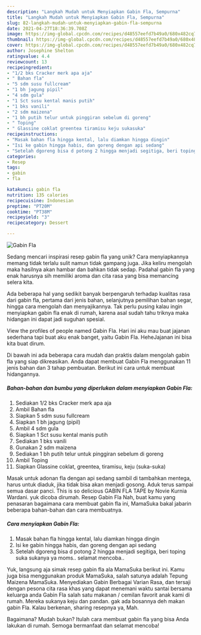 ```yaml
---
description: "Langkah Mudah untuk Menyiapkan Gabin Fla, Sempurna"
title: "Langkah Mudah untuk Menyiapkan Gabin Fla, Sempurna"
slug: 82-langkah-mudah-untuk-menyiapkan-gabin-fla-sempurna
date: 2021-04-27T18:36:39.708Z
image: https://img-global.cpcdn.com/recipes/d48557eefd7b49a0/680x482cq70/gabin-fla-foto-resep-utama.jpg
thumbnail: https://img-global.cpcdn.com/recipes/d48557eefd7b49a0/680x482cq70/gabin-fla-foto-resep-utama.jpg
cover: https://img-global.cpcdn.com/recipes/d48557eefd7b49a0/680x482cq70/gabin-fla-foto-resep-utama.jpg
author: Josephine Shelton
ratingvalue: 4.4
reviewcount: 13
recipeingredient:
- "1/2 bks Cracker merk apa aja"
- " Bahan fla"
- "5 sdm susu fullcream"
- "1 bh jagung pipil"
- "4 sdm gula"
- "1 Sct susu kental manis putih"
- "1 bks vanili"
- "2 sdm maizena"
- "1 bh putih telur untuk pinggiran sebelum di goreng"
- " Toping"
- " Glassine coklat greentea tiramisu keju sukasuka"
recipeinstructions:
- "Masak bahan fla hingga kental, lalu diamkan hingga dingin"
- "Isi ke gabin hingga habis, dan goreng dengan api sedang"
- "Setelah dgoreng bisa d potong 2 hingga menjadi segitiga, beri toping suka sukanya ya moms.. selamat mencoba.."
categories:
- Resep
tags:
- gabin
- fla

katakunci: gabin fla 
nutrition: 135 calories
recipecuisine: Indonesian
preptime: "PT20M"
cooktime: "PT38M"
recipeyield: "3"
recipecategory: Dessert

---
```



![Gabin Fla](https://img-global.cpcdn.com/recipes/d48557eefd7b49a0/680x482cq70/gabin-fla-foto-resep-utama.jpg)

Sedang mencari inspirasi resep gabin fla yang unik? Cara menyiapkannya memang tidak terlalu sulit namun tidak gampang juga. Jika keliru mengolah maka hasilnya akan hambar dan bahkan tidak sedap. Padahal gabin fla yang enak harusnya sih memiliki aroma dan cita rasa yang bisa memancing selera kita.

Ada beberapa hal yang sedikit banyak berpengaruh terhadap kualitas rasa dari gabin fla, pertama dari jenis bahan, selanjutnya pemilihan bahan segar, hingga cara mengolah dan menyajikannya. Tak perlu pusing kalau ingin menyiapkan gabin fla enak di rumah, karena asal sudah tahu triknya maka hidangan ini dapat jadi suguhan spesial.

View the profiles of people named Gabin Fla. Hari ini aku mau buat jajanan sederhana tapi buat aku enak banget, yaitu Gabin Fla. HeheJajanan ini bisa kita buat dirum.


Di bawah ini ada beberapa cara mudah dan praktis dalam mengolah gabin fla yang siap dikreasikan. Anda dapat membuat Gabin Fla menggunakan 11 jenis bahan dan 3 tahap pembuatan. Berikut ini cara untuk membuat hidangannya.

<!--inarticleads1-->

##### Bahan-bahan dan bumbu yang diperlukan dalam menyiapkan Gabin Fla:

1. Sediakan 1/2 bks Cracker merk apa aja
1. Ambil  Bahan fla
1. Siapkan 5 sdm susu fullcream
1. Siapkan 1 bh jagung (pipil)
1. Ambil 4 sdm gula
1. Siapkan 1 Sct susu kental manis putih
1. Sediakan 1 bks vanili
1. Gunakan 2 sdm maizena
1. Sediakan 1 bh putih telur untuk pinggiran sebelum di goreng
1. Ambil  Toping
1. Siapkan  Glassine coklat, greentea, tiramisu, keju (suka-suka)


Masak untuk adonan fla dengan api sedang sambil di tambahkan mentega, harus untuk diaduk, jika tidak bisa akan menjadi gosong. Aduk terus sampai semua dasar panci. This is so delicious GABIN FLA TAPE by Novie Kurnia Wardani. yuk dicoba dirumah. Resep Gabin Fla Nah, buat kamu yang penasaran bagaimana cara membuat gabin fla ini, MamaSuka bakal jabarin beberapa bahan-bahan dan cara membuatnya. 

<!--inarticleads2-->

##### Cara menyiapkan Gabin Fla:

1. Masak bahan fla hingga kental, lalu diamkan hingga dingin
1. Isi ke gabin hingga habis, dan goreng dengan api sedang
1. Setelah dgoreng bisa d potong 2 hingga menjadi segitiga, beri toping suka sukanya ya moms.. selamat mencoba..


Yuk, langsung aja simak resep gabin fla ala MamaSuka berikut ini. Kamu juga bisa menggunakan produk MamaSuka, salah satunya adalah Tepung Maizena MamaSuka. Menyediakan Gabin Berbagai Varian Rasa, dan tersaji dengan pesona cita rasa khas yang dapat menemani waktu santai bersama keluarga anda Gabin Fla salah satu makanan / cemilan favorit anak kami di rumah. Mereka sukanya keju dan pandan. gak ada bosannya deh makan gabin Fla. Kalau berkenan, sharing resepnya ya, Mah. 

Bagaimana? Mudah bukan? Itulah cara membuat gabin fla yang bisa Anda lakukan di rumah. Semoga bermanfaat dan selamat mencoba!
